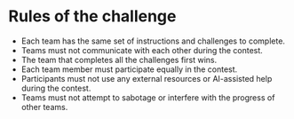 # Rules of the challenge

* Each team has the same set of instructions and challenges to complete.
* Teams must not communicate with each other during the contest.
* The team that completes all the challenges first wins.
* Each team member must participate equally in the contest.
* Participants must not use any external resources or AI-assisted help during the contest.
* Teams must not attempt to sabotage or interfere with the progress of other teams.
